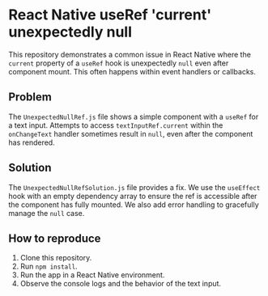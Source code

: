 # React Native useRef 'current' unexpectedly null

This repository demonstrates a common issue in React Native where the `current` property of a `useRef` hook is unexpectedly `null` even after component mount. This often happens within event handlers or callbacks.

## Problem

The `UnexpectedNullRef.js` file shows a simple component with a `useRef` for a text input.  Attempts to access `textInputRef.current` within the `onChangeText` handler sometimes result in `null`, even after the component has rendered.

## Solution

The `UnexpectedNullRefSolution.js` file provides a fix.  We use the `useEffect` hook with an empty dependency array to ensure the ref is accessible after the component has fully mounted. We also add error handling to gracefully manage the `null` case.

## How to reproduce

1. Clone this repository.
2. Run `npm install`.
3. Run the app in a React Native environment.
4. Observe the console logs and the behavior of the text input.